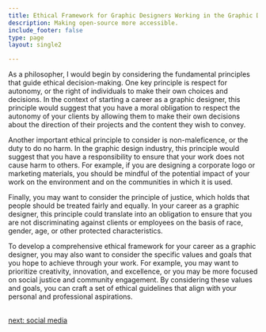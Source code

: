 ```yaml
---
title: Ethical Framework for Graphic Designers Working in the Graphic Design And Graphic Arts  Industry
description: Making open-source more accessible.
include_footer: false
type: page
layout: single2

---
```


<p>
As a philosopher, I would begin by considering the fundamental principles that guide ethical decision-making. One key principle is respect for autonomy, or the right of individuals to make their own choices and decisions. In the context of starting a career as a graphic designer, this principle would suggest that you have a moral obligation to respect the autonomy of your clients by allowing them to make their own decisions about the direction of their projects and the content they wish to convey.

Another important ethical principle to consider is non-maleficence, or the duty to do no harm. In the graphic design industry, this principle would suggest that you have a responsibility to ensure that your work does not cause harm to others. For example, if you are designing a corporate logo or marketing materials, you should be mindful of the potential impact of your work on the environment and on the communities in which it is used.

Finally, you may want to consider the principle of justice, which holds that people should be treated fairly and equally. In your career as a graphic designer, this principle could translate into an obligation to ensure that you are not discriminating against clients or employees on the basis of race, gender, age, or other protected characteristics.

To develop a comprehensive ethical framework for your career as a graphic designer, you may also want to consider the specific values and goals that you hope to achieve through your work. For example, you may want to prioritize creativity, innovation, and excellence, or you may be more focused on social justice and community engagement. By considering these values and goals, you can craft a set of ethical guidelines that align with your personal and professional aspirations.

<br>
<a href="https://workdojos.com/graphicdesigner/social">next: social media</a>
</p>